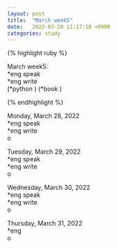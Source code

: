 ```yaml
---
layout: post
title:  "March week5"
date:   2022-03-28 11:17:10 +0900
categories: study
---
```





{% highlight ruby %}

March week5:  
*eng speak  
*eng write  
(*python  )
(*book  )



{% endhighlight %}

Monday, March 28, 2022  
*eng speak  
*eng write  
o  

Tuesday, March 29, 2022  
*eng speak  
*eng write  
o  

Wednesday, March 30, 2022  
*eng speak  
*eng write  
o  

Thursday, March 31, 2022  
*eng  
o  
















































